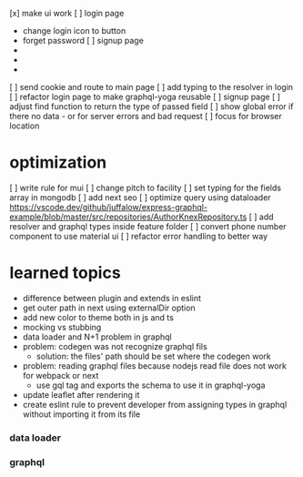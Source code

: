 [x] make ui work
[ ] login page
  - change login icon to button
  - forget password
[ ] signup page
  - 
  - 
  - 
[ ] send cookie and route to main page
[ ] add typing to the resolver in login
[ ] refactor login page to make graphql-yoga reusable
[ ] signup page
[ ] adjust find function to return the type of passed field
[ ] show global error if there no data - or for server errors and bad request
[ ] focus for browser location
# optimization

[ ] write rule for mui
[ ] change pitch to facility
[ ] set typing for the fields array in mongodb
[ ] add next seo
[ ] optimize query using dataloader https://vscode.dev/github/juffalow/express-graphql-example/blob/master/src/repositories/AuthorKnexRepository.ts
[ ] add resolver and graphql types inside feature folder
[ ] convert phone number component to use material ui
[ ] refactor error handling to better way
# learned topics

- difference between plugin and extends in eslint
- get outer path in next using externalDir option
- add new color to theme both in js and ts
- mocking vs stubbing
- data loader and N+1 problem in graphql
- problem: codegen was not recognize graphql fils
  - solution: the files' path should be set where the codegen work
- problem: reading graphql files because nodejs read file does not work for webpack or next
  - use gql tag and exports the schema to use it in graphql-yoga
- update leaflet after rendering it
- create eslint rule to prevent developer from assigning types in graphql without importing it from its file
### data loader

### graphql
